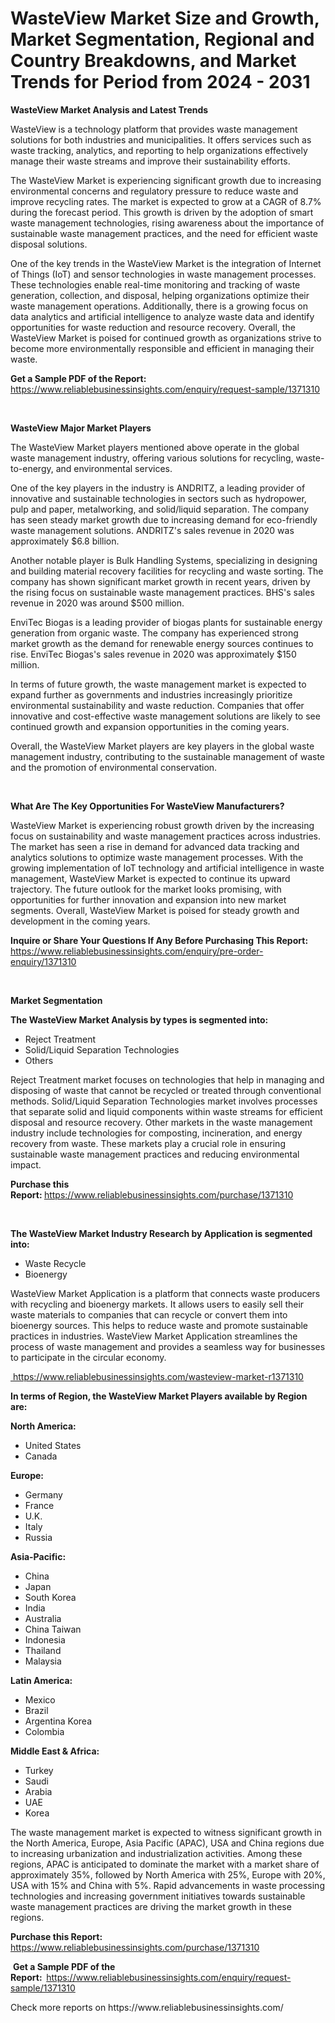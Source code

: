 <p><h1>WasteView Market Size and Growth, Market Segmentation, Regional and Country Breakdowns, and Market Trends for Period from 2024 -  2031</h1></p><p><strong>WasteView Market Analysis and Latest Trends</strong></p>
<p><p>WasteView is a technology platform that provides waste management solutions for both industries and municipalities. It offers services such as waste tracking, analytics, and reporting to help organizations effectively manage their waste streams and improve their sustainability efforts.</p><p>The WasteView Market is experiencing significant growth due to increasing environmental concerns and regulatory pressure to reduce waste and improve recycling rates. The market is expected to grow at a CAGR of 8.7% during the forecast period. This growth is driven by the adoption of smart waste management technologies, rising awareness about the importance of sustainable waste management practices, and the need for efficient waste disposal solutions.</p><p>One of the key trends in the WasteView Market is the integration of Internet of Things (IoT) and sensor technologies in waste management processes. These technologies enable real-time monitoring and tracking of waste generation, collection, and disposal, helping organizations optimize their waste management operations. Additionally, there is a growing focus on data analytics and artificial intelligence to analyze waste data and identify opportunities for waste reduction and resource recovery. Overall, the WasteView Market is poised for continued growth as organizations strive to become more environmentally responsible and efficient in managing their waste.</p></p>
<p><strong>Get a Sample PDF of the Report:&nbsp;</strong> <a href="https://www.reliablebusinessinsights.com/enquiry/request-sample/1371310">https://www.reliablebusinessinsights.com/enquiry/request-sample/1371310</a></p>
<p>&nbsp;</p>
<p><strong>WasteView Major Market Players</strong></p>
<p><p>The WasteView Market players mentioned above operate in the global waste management industry, offering various solutions for recycling, waste-to-energy, and environmental services. </p><p>One of the key players in the industry is ANDRITZ, a leading provider of innovative and sustainable technologies in sectors such as hydropower, pulp and paper, metalworking, and solid/liquid separation. The company has seen steady market growth due to increasing demand for eco-friendly waste management solutions. ANDRITZ's sales revenue in 2020 was approximately $6.8 billion.</p><p>Another notable player is Bulk Handling Systems, specializing in designing and building material recovery facilities for recycling and waste sorting. The company has shown significant market growth in recent years, driven by the rising focus on sustainable waste management practices. BHS's sales revenue in 2020 was around $500 million.</p><p>EnviTec Biogas is a leading provider of biogas plants for sustainable energy generation from organic waste. The company has experienced strong market growth as the demand for renewable energy sources continues to rise. EnviTec Biogas's sales revenue in 2020 was approximately $150 million.</p><p>In terms of future growth, the waste management market is expected to expand further as governments and industries increasingly prioritize environmental sustainability and waste reduction. Companies that offer innovative and cost-effective waste management solutions are likely to see continued growth and expansion opportunities in the coming years.</p><p>Overall, the WasteView Market players are key players in the global waste management industry, contributing to the sustainable management of waste and the promotion of environmental conservation.</p></p>
<p>&nbsp;</p>
<p><strong>What Are The Key Opportunities For WasteView Manufacturers?</strong></p>
<p><p>WasteView Market is experiencing robust growth driven by the increasing focus on sustainability and waste management practices across industries. The market has seen a rise in demand for advanced data tracking and analytics solutions to optimize waste management processes. With the growing implementation of IoT technology and artificial intelligence in waste management, WasteView Market is expected to continue its upward trajectory. The future outlook for the market looks promising, with opportunities for further innovation and expansion into new market segments. Overall, WasteView Market is poised for steady growth and development in the coming years.</p></p>
<p><strong>Inquire or Share Your Questions If Any Before Purchasing This Report:</strong> <a href="https://www.reliablebusinessinsights.com/enquiry/pre-order-enquiry/1371310">https://www.reliablebusinessinsights.com/enquiry/pre-order-enquiry/1371310</a></p>
<p>&nbsp;</p>
<p><strong>Market Segmentation</strong></p>
<p><strong>The WasteView Market Analysis by types is segmented into:</strong></p>
<p><ul><li>Reject Treatment</li><li>Solid/Liquid Separation Technologies</li><li>Others</li></ul></p>
<p><p>Reject Treatment market focuses on technologies that help in managing and disposing of waste that cannot be recycled or treated through conventional methods. Solid/Liquid Separation Technologies market involves processes that separate solid and liquid components within waste streams for efficient disposal and resource recovery. Other markets in the waste management industry include technologies for composting, incineration, and energy recovery from waste. These markets play a crucial role in ensuring sustainable waste management practices and reducing environmental impact.</p></p>
<p><strong>Purchase this Report:&nbsp;</strong><a href="https://www.reliablebusinessinsights.com/purchase/1371310">https://www.reliablebusinessinsights.com/purchase/1371310</a></p>
<p>&nbsp;</p>
<p><strong>The WasteView Market Industry Research by Application is segmented into:</strong></p>
<p><ul><li>Waste Recycle</li><li>Bioenergy</li></ul></p>
<p><p>WasteView Market Application is a platform that connects waste producers with recycling and bioenergy markets. It allows users to easily sell their waste materials to companies that can recycle or convert them into bioenergy sources. This helps to reduce waste and promote sustainable practices in industries. WasteView Market Application streamlines the process of waste management and provides a seamless way for businesses to participate in the circular economy.</p></p>
<p><a href="https://www.reliablebusinessinsights.com/wasteview-market-r1371310">&nbsp;https://www.reliablebusinessinsights.com/wasteview-market-r1371310</a></p>
<p><strong>In terms of Region, the WasteView Market Players available by Region are:</strong></p>
<p>
    <p> <strong> North America: </strong>
        <ul>
            <li>United States</li>
            <li>Canada</li>
        </ul>
        </p> 
    <p> <strong> Europe: </strong>
        <ul>
            <li>Germany</li>
            <li>France</li>
            <li>U.K.</li>
            <li>Italy</li>
            <li>Russia</li>
        </ul>
        </p> 
    <p> <strong> Asia-Pacific: </strong>
        <ul>
            <li>China</li>
            <li>Japan</li>
            <li>South Korea</li>
            <li>India</li>
            <li>Australia</li>
            <li>China Taiwan</li>
            <li>Indonesia</li>
            <li>Thailand</li>
            <li>Malaysia</li>
        </ul>
        </p> 
    <p> <strong> Latin America: </strong>
        <ul>
            <li>Mexico</li>
            <li>Brazil</li>
            <li>Argentina Korea</li>
            <li>Colombia</li>
        </ul>
        </p> 
    <p> <strong> Middle East & Africa: </strong>
        <ul>
            <li>Turkey</li>
            <li>Saudi</li>
            <li>Arabia</li>
            <li>UAE</li>
            <li>Korea</li>
        </ul>
    </p>
    </p>
<p><p>The waste management market is expected to witness significant growth in the North America, Europe, Asia Pacific (APAC), USA and China regions due to increasing urbanization and industrialization activities. Among these regions, APAC is anticipated to dominate the market with a market share of approximately 35%, followed by North America with 25%, Europe with 20%, USA with 15% and China with 5%. Rapid advancements in waste processing technologies and increasing government initiatives towards sustainable waste management practices are driving the market growth in these regions.</p></p>
<p><strong>Purchase this Report: </strong><a href="https://www.reliablebusinessinsights.com/purchase/1371310">https://www.reliablebusinessinsights.com/purchase/1371310</a></p>
<p>&nbsp;<strong>Get a Sample PDF of the Report:&nbsp;&nbsp;</strong><a href="https://www.reliablebusinessinsights.com/enquiry/request-sample/1371310">https://www.reliablebusinessinsights.com/enquiry/request-sample/1371310</a></p>
<p><strong></strong></p>
<p>Check more reports on https://www.reliablebusinessinsights.com/</p>